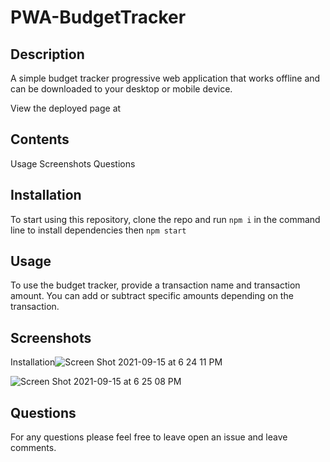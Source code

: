 # PWA-BudgetTracker
## Description
A simple budget tracker progressive web application that works offline and can be downloaded to your desktop or mobile device.

View the deployed page at 

## Contents
Usage
Screenshots
Questions


## Installation
To start using this repository, clone the repo and run `npm i` in the command line to install dependencies then ``npm start``

## Usage
To use the budget tracker, provide a transaction name and transaction amount. You can add or subtract specific amounts depending on the transaction. 

## Screenshots


Installation![Screen Shot 2021-09-15 at 6 24 11 PM](https://user-images.githubusercontent.com/82944649/133473141-188b7dbd-4d76-4b0d-94e8-d291d933f118.png)


![Screen Shot 2021-09-15 at 6 25 08 PM](https://user-images.githubusercontent.com/82944649/133473189-436c122a-6f44-4d1f-b10d-39eb1099b917.png)


## Questions

For any questions please feel free to leave open an issue and leave comments. 
